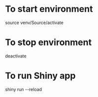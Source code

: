 # To start environment

source venv/Source/activate

# To stop environment

deactivate

# To run Shiny app

shiny run --reload